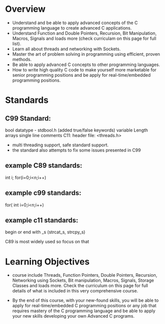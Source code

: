 # Overview
- Understand and be able to apply advanced concepts of the C programming language to create advanced C applications.
- Understand Function and Double Pointers, Recursion, Bit Manipulation, Macros, Signals and loads more (check curriculam on this page for full list).
- Learn all about threads and networking with Sockets.
- Master the art of problem solving in programming using efficient, proven methods.
- Be able to apply advanced C concepts to other programming languages.
- How to write high quality C code to make yourself more marketable for senior programming positions and be apply for real-time/embedded programming positions.
# Standards
## C99 Standard:
bool datatype - stdbool.h (added true/false keywords)
variable Length arrays
single line comments
C11: header file: <threads.h>
- multi threading support, safe standard support.
- the standard also attempts to fix some issues presented in C99
## example C89 standards:
int i;
for(i=0;i<n;i++)

## example c99 standards:
for( int i=0;i<n;i++)

## example c11 standards:

begin or end with _s (strcat_s, strcpy_s)

C89 is most widely used so focus on that

# Learning Objectives
- course include Threads, Function Pointers, Double Pointers, Recursion, Networking using Sockets, Bit manipulation, Macros, Signals, Storage Classes and loads more.  Check the curriculum on this page for full details of what is included in this very comprehensive course.

- By the end of this course, with your new-found skills, you will be able to apply for real-time/embedded C programming positions or any job that requires mastery of the C programming language and be able to apply your new skills developing your own Advanced C programs.
